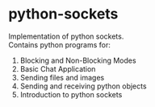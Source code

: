 # python-sockets
Implementation of python sockets.<br>
Contains python programs for:
1. Blocking and Non-Blocking Modes
2. Basic Chat Application
3. Sending files and images
4. Sending and receiving python objects
5. Introduction to python sockets
